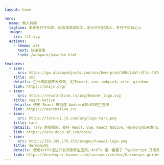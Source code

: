 ```yaml
---
layout: home

hero:
  name: 懒人前端
  tagline: 本是青灯不归客，却因浊酒留风尘，星光不问赶路人，岁月不负有心人
  image:   
    src: /it.svg
  actions:
    - theme: alt
      text: 快速查看
      link: /webpack/baseUse.html

features:
  - icon: 
      src: https://gw.alipayobjects.com/zos/bmw-prod/598d14af-4f1c-497d-b579-5ac42cd4dd1f/k7bjua9c_w132_h130.png
    title: umi
    details: 企业级前端开发框架，支持react、vue、webpack、vite、qiankun
    link: https://umijs.org/
  - icon:
      src: https://reactnative.cn/img/header_logo.svg
    title: react-native
    details: 使用 React 来创建 Android和iOS原生应用
    link: https://reactnative.cn/
  - icon:
      src: https://taro-ui.jd.com/img/logo-taro.png
    title: taro
    details: Taro 跨端框架，支持 React、Vue、React Native、HarmonyOS开发h5、小程序、app
    link: https://taro-docs.jd.com/docs/
  - icon:
      src: http://139.199.178.253/images/huawei-logo.png
    title: HarmonyOS
    details: 使用ArkTs语法开发鸿蒙原生应用，ArkTs 是一套基于 TypeScript 开发跨端应用的解决方案
    link: https://developer.huawei.com/consumer/cn/doc/harmonyos-guides-V2/arkts-get-started-0000001504769321-V2
---
```


<style>
#app {
    .is-home {
        .image-bg {
            width: 150px;
            height: 150px;
        }
    
        .image-src {
            width: 220px;
            height: 220px;
            object-fit: contain;
        }
    }
    
    .main {
        
        .tagline {
            font-size: 14px;
        }
    }

    .container {
        .box {
            img {
                width: 48px;
                height: 48px;
                object-fit: contain;
            }
        }
    }
}
</style>

